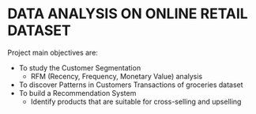 # DATA ANALYSIS ON ONLINE RETAIL DATASET


Project main objectives are:

* To study the Customer Segmentation 
  * RFM (Recency, Frequency, Monetary Value) analysis
* To discover Patterns in Customers Transactions of groceries dataset
* To build a Recommendation System 
  * Identify products that are suitable for cross-selling and upselling

